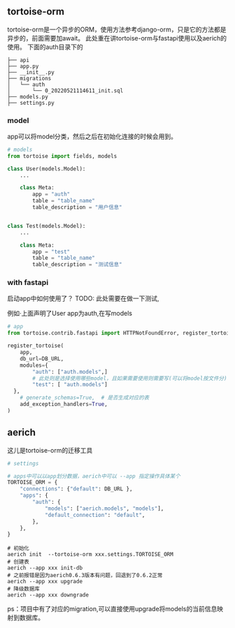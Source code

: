 #

## tortoise-orm

tortoise-orm是一个异步的ORM，使用方法参考django-orm，只是它的方法都是异步的，前面需要加await。
此处重在讲tortoise-orm与fastapi使用以及aerich的使用。
下面的auth目录下的

``` shell
├── api
├── app.py
├── __init__.py
├── migrations
│   └── auth
│       └── 0_20220521114611_init.sql
├── models.py
├── settings.py
```

### model

app可以将model分类，然后之后在初始化连接的时候会用到。

```python
# models
from tortoise import fields, models

class User(models.Model):
    ...

    class Meta:
        app = "auth"
        table = "table_name"
        table_description = "用户信息"


class Test(models.Model):
    ...

    class Meta:
        app = "test"
        table = "table_name"
        table_description = "测试信息"

```

### with fastapi

启动app中如何使用了？
TODO: 此处需要在做一下测试,

例如·上面声明了User app为auth,在写models

```python
# app
from tortoise.contrib.fastapi import HTTPNotFoundError, register_tortoise

register_tortoise(
    app,
    db_url=DB_URL,
    modules={
        "auth": ["auth.models",]
        # 此处则是选择使用哪些model，且如果需要使用则需要写(可以将model按文件分)
        "test": [ "auth.models"]
  },
    # generate_schemas=True,  # 是否生成对应的表
    add_exception_handlers=True,
)
```

## aerich

这儿是tortoise-orm的迁移工具

```python
# settings

# apps中可以以app划分数据，aerich中可以 --app 指定操作具体某个
TORTOISE_ORM = {
    "connections": {"default": DB_URL },
    "apps": {
        "auth": {
            "models": ["aerich.models", "models"], 
            "default_connection": "default",
        },
    },
}

```

```shell
# 初始化
aerich init  --tortoise-orm xxx.settings.TORTOISE_ORM
# 创建表  
aerich --app xxx init-db
# 之前报错是因为aerich0.6.3版本有问题，回退到了0.6.2正常
aerich --app xxx upgrade
# 降级数据库 
aerich --app xxx downgrade
```

ps：项目中有了对应的migration,可以直接使用upgrade将models的当前信息映射到数据库。
